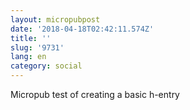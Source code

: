 ```yaml
---
layout: micropubpost
date: '2018-04-18T02:42:11.574Z'
title: ''
slug: '9731'
lang: en
category: social
---
```

Micropub test of creating a basic h-entry
